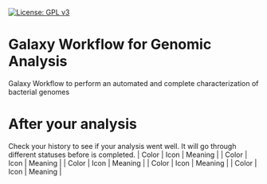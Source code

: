 [![License: GPL v3](https://img.shields.io/badge/License-GPL%20v3-blue.svg)](https://www.gnu.org/licenses/gpl-3.0)


# Galaxy Workflow for Genomic Analysis
Galaxy Workflow to perform an automated and complete characterization of bacterial genomes

# After your analysis
Check your history to see if your analysis went well. It will go through different statuses before is completed. 
| Color | Icon | Meaning |
| Color | Icon | Meaning |
| Color | Icon | Meaning |
| Color | Icon | Meaning |
| Color | Icon | Meaning |
 

